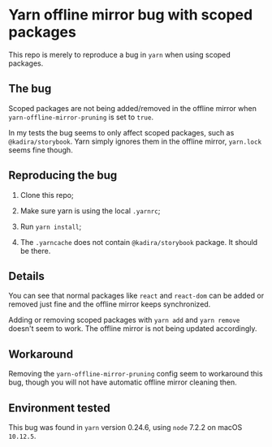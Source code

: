# Yarn offline mirror bug with scoped packages

This repo is merely to reproduce a bug in `yarn` when using scoped packages.

## The bug

Scoped packages are not being added/removed in the offline mirror when `yarn-offline-mirror-pruning` is set to `true`.

In my tests the bug seems to only affect scoped packages, such as `@kadira/storybook`. Yarn simply ignores them in the offline mirror, `yarn.lock` seems fine though.

## Reproducing the bug

1) Clone this repo;

2) Make sure yarn is using the local `.yarnrc`;

3) Run `yarn install`;

4) The `.yarncache` does not contain `@kadira/storybook` package. It should be there.

## Details

You can see that normal packages like `react` and `react-dom` can be added or removed just fine and the offline mirror keeps synchronized.

Adding or removing scoped packages with `yarn add` and `yarn remove` doesn't seem to work. The offline mirror is not being updated accordingly.

## Workaround

Removing the `yarn-offline-mirror-pruning` config seem to workaround this bug, though you will not have automatic offline mirror cleaning then.

## Environment tested

This bug was found in `yarn` version 0.24.6, using `node` 7.2.2 on macOS `10.12.5`.
